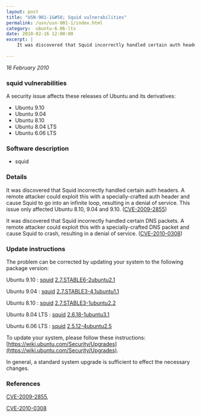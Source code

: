 ```yaml
---
layout: post
title: "USN-901-1&#58; Squid vulnerabilities"
permalink: /usn/usn-901-1/index.html
category:  ubuntu-6.06-lts
date: 2010-02-16 12:00:00
excerpt: |
    It was discovered that Squid incorrectly handled certain auth headers. A remote attacker could exploit this with a specially-crafted auth header and cause Squid to go into an infinite loop, resulting in a denial of service. This issue only affected Ubuntu 8.10, 9.04 and 9.10. ([CVE-2009-2855](http://people.ubuntu.com/~ubuntu-security/cve/CVE-2009-2855))
    
--- 
```

 
 

*16 February 2010*

### squid vulnerabilities

A security issue affects these releases of Ubuntu and its derivatives:

* Ubuntu 9.10
* Ubuntu 9.04
* Ubuntu 8.10
* Ubuntu 8.04 LTS
* Ubuntu 6.06 LTS

### Software description

* squid 

### Details

It was discovered that Squid incorrectly handled certain auth headers. A remote attacker could exploit this with a specially-crafted auth header and cause Squid to go into an infinite loop, resulting in a denial of service. This issue only affected Ubuntu 8.10, 9.04 and 9.10. ([CVE-2009-2855](http://people.ubuntu.com/~ubuntu-security/cve/CVE-2009-2855))

It was discovered that Squid incorrectly handled certain DNS packets. A remote attacker could exploit this with a specially-crafted DNS packet and cause Squid to crash, resulting in a denial of service. ([CVE-2010-0308](http://people.ubuntu.com/~ubuntu-security/cve/CVE-2010-0308)) 

### Update instructions

The problem can be corrected by updating your system to the following package version:

Ubuntu 9.10
 : [squid](https://launchpad.net/ubuntu/+source/squid) <span> [2.7.STABLE6-2ubuntu2.1](https://launchpad.net/ubuntu/+source/squid/2.7.STABLE6-2ubuntu2.1) </span> 

Ubuntu 9.04
 : [squid](https://launchpad.net/ubuntu/+source/squid) <span> [2.7.STABLE3-4.1ubuntu1.1](https://launchpad.net/ubuntu/+source/squid/2.7.STABLE3-4.1ubuntu1.1) </span> 

Ubuntu 8.10
 : [squid](https://launchpad.net/ubuntu/+source/squid) <span> [2.7.STABLE3-1ubuntu2.2](https://launchpad.net/ubuntu/+source/squid/2.7.STABLE3-1ubuntu2.2) </span> 

Ubuntu 8.04 LTS
 : [squid](https://launchpad.net/ubuntu/+source/squid) <span> [2.6.18-1ubuntu3.1](https://launchpad.net/ubuntu/+source/squid/2.6.18-1ubuntu3.1) </span> 

Ubuntu 6.06 LTS
 : [squid](https://launchpad.net/ubuntu/+source/squid) <span> [2.5.12-4ubuntu2.5](https://launchpad.net/ubuntu/+source/squid/2.5.12-4ubuntu2.5) </span> 

To update your system, please follow these instructions: [https://wiki.ubuntu.com/Security/Upgrades](https://wiki.ubuntu.com/Security/Upgrades).

In general, a standard system upgrade is sufficient to effect the necessary changes. 

### References

 
 [CVE-2009-2855](http://people.ubuntu.com/~ubuntu-security/cve/CVE-2009-2855), 

 [CVE-2010-0308](http://people.ubuntu.com/~ubuntu-security/cve/CVE-2010-0308)
 

